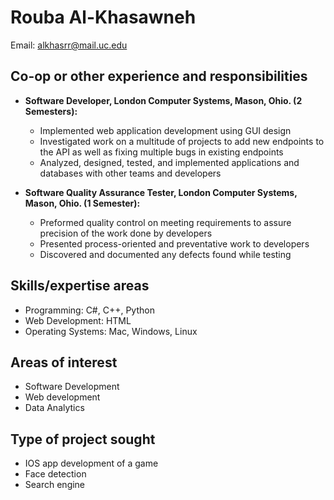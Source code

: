 # **Rouba Al-Khasawneh**
Email: alkhasrr@mail.uc.edu

## **Co-op or other experience and responsibilities**

* **Software Developer, London Computer Systems, Mason, Ohio. (2 Semesters):**
	* Implemented web application development using GUI design
	* Investigated work on a multitude of projects to add new endpoints to the API as well as fixing multiple bugs in existing endpoints
	* Analyzed, designed, tested, and implemented applications and databases with other teams and developers

* **Software Quality Assurance Tester, London Computer Systems, Mason, Ohio. (1 Semester):**
	* Preformed quality control on meeting requirements to assure precision of the work done by developers
	* Presented process-oriented and preventative work to developers
	* Discovered and documented any defects found while testing

## **Skills/expertise areas**
* Programming: C#, C++, Python
* Web Development: HTML
* Operating Systems: Mac, Windows, Linux

## **Areas of interest**
* Software Development
* Web development
* Data Analytics

## **Type of project sought**
* IOS app development of a game
* Face detection
* Search engine	
